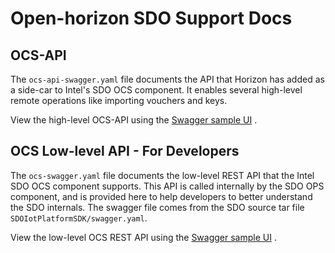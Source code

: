 # Open-horizon SDO Support Docs

## OCS-API

The `ocs-api-swagger.yaml` file documents the API that Horizon has added as a side-car to Intel's SDO OCS component. It enables several high-level remote operations like importing vouchers and keys.

View the high-level OCS-API using the [Swagger sample UI](https://petstore.swagger.io/?url=https://raw.githubusercontent.com/open-horizon/SDO-support/master/docs/ocs-api-swagger.yaml) .

## OCS Low-level API - For Developers

The `ocs-swagger.yaml` file documents the low-level REST API that the Intel SDO OCS component supports. This API is called internally by the SDO OPS component, and is provided here to help developers to better understand the SDO internals. The swagger file comes from the SDO source tar file `SDOIotPlatformSDK/swagger.yaml`. 

View the low-level OCS REST API using the [Swagger sample UI](https://petstore.swagger.io/?url=https://raw.githubusercontent.com/open-horizon/SDO-support/master/docs/ocs-swagger.yaml) .
